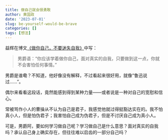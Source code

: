 ```yaml
---
title: 做自己就会很勇敢
author: 黄国政
date: '2023-07-01'
slug: be-yourself-would-be-brave
categories: []
tags: [想法]
---
```


益辉在博文[《做你自己，不要迷失自我》](https://yihui.org/cn/2005/01/be-yourself/)中写：

> 男爵语：“你应该学着做你自己，面对真实的自我，只要做到这一点，你就不会害怕任何事情。”

男爵是谁嘞？不知道，他好像没有解释，不过看起来很好用，就像“鲁迅说过……”。

偶尔来看看这段话，竟然能感到得到某种力量——或者说是一种对自己的宽慰和信心。

常被骂作小人的曹操从不认为自己是君子，我感觉他就过得挺豁达实在的。我不怕真小人，但是怕伪君子；我害怕自己成为伪君子，但是不讨厌自己成为真小人。

可是，男爵阿，要如何学习做自己呢？学习做自己是什么意思？面对真实的自我吗？承认自己身上确实存在，但往往难以启齿的一部分自己吗？

